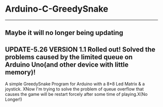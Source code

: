# Arduino-C-GreedySnake
-----------------------------
Maybe it will no longer being updating
-----------------------------
UPDATE-5.26 VERSION 1.1 Rolled out!
Solved the problems caused by the limited queue on Arduino Uno(and other device with little memory)!
-----------------------------
A simple GreedySnake Program for Arduino with a 8*8 Led Matrix & a joystick.
XNow I'm trying to solve the problem of queue overflow that causes the game will be restart forcely after some time of playing.X(No Longer!)


